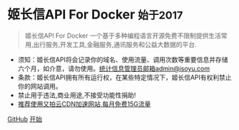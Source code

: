 # 姬长信API For Docker    <small>始于2017</small>

> 姬长信API For Docker 一个基于多种编程语言开源免费不限制提供生活常用,出行服务,开发工具,金融服务,通讯服务和公益大数据的平台.

* 须知：姬长信API将会记录你的域名、使用流量、调用次数等重要信息并存储六个月，如介意，请勿使用。[统计信息](https://api.isoyu.com)管理员邮箱admin@isoyu.com 
* 条款：姬长信API拥有所有运行权，在某些特定情况下，姬长信API有权利禁止你的网站调用。
* 禁止用于违法,商业用途,不接受功能性捐助!  
* <a href="https://www.upyun.com/league" target="_blank" rel="nofollow">推荐使用又拍云CDN加速网站,每月免费15G流量</a>

[GitHub](https://github.com/insoxin/API/)
[开始](#姬长信api-for-docker)
